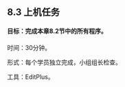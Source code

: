 ## 8.3  上机任务


#### 目标：完成本章8.2节中的所有程序。

 

时间：30分钟。

 


形式：每个学员独立完成，小组组长检查。

 


工具：EditPlus。

 

 

 



